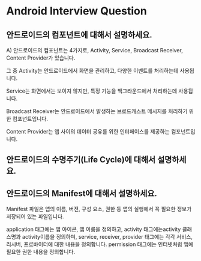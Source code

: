 # Android Interview Question

## 안드로이드의 컴포넌트에 대해서 설명하세요.
A) 안드로이드의 컴포넌트는 4가지로, Activity, Service, Broadcast Receiver, Content Provider가 있습니다.

그 중 Activity는 안드로이드에서 화면을 관리하고, 다양한 이벤트를 처리하는데 사용됩니다.

Service는 화면에서는 보이지 않지만, 특정 기능을 백그라운드에서 처리하는데 사용됩니다.

Broadcast Receiver는 안드로이드에서 발생하는 브로드캐스트 메시지를 처리하기 위한 컴포넌트입니다.

Content Provider는 앱 사이의 데이터 공유를 위한 인터페이스를 제공하는 컴포넌트입니다.

  ## 안드로이드의 수명주기(Life Cycle)에 대해서 설명하세요.



## 안드로이드의 Manifest에 대해서 설명하세요.

Manifest 파일은 앱의 이름, 버전, 구성 요소, 권한 등 앱의 실행에서 꼭 필요한 정보가 저장되어 있는 파일입니다.

application 태그에는 앱 아이콘, 앱 이름을 정의하고,
activity 태그에는activity 클래스명과 activity이름을 정의하며,
service, receiver, provider 태그에는 각각 서비스,  리시버, 프로바이더에 대한 내용을 정의합니다.
permission 태그에는 인터넷처럼 앱에 필요한 권한 내용을 정의합니다.

  
